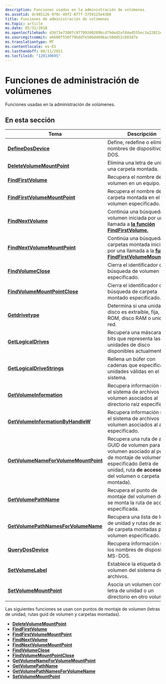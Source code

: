 ```yaml
---
description: Funciones usadas en la administración de volúmenes.
ms.assetid: dc985126-970c-49f2-877f-3759125e43b6
title: Funciones de administración de volúmenes
ms.topic: article
ms.date: 05/31/2018
ms.openlocfilehash: d3673e73007c977992d0209bcd79ded2afd4ed555ec3a22821e5f74d90e3cb61
ms.sourcegitcommit: e6600f550f79bddfe58bd4696ac50dd52cb03d7e
ms.translationtype: MT
ms.contentlocale: es-ES
ms.lasthandoff: 08/11/2021
ms.locfileid: "120130695"
---
```

# <a name="volume-management-functions"></a>Funciones de administración de volúmenes

Funciones usadas en la administración de volúmenes.

## <a name="in-this-section"></a>En esta sección



| Tema                                                                                   | Descripción                                                                                                                                                                   |
|-----------------------------------------------------------------------------------------|-------------------------------------------------------------------------------------------------------------------------------------------------------------------------------|
| [**DefineDosDevice**](/windows/desktop/api/FileAPI/nf-fileapi-definedosdevicew)<br/>                                   | Define, redefine o elimina nombres de dispositivo MS-DOS.<br/>                                                                                                                |
| [**DeleteVolumeMountPoint**](/windows/desktop/api/FileAPI/nf-fileapi-deletevolumemountpointw)<br/>                     | Elimina una letra de unidad o una carpeta montada.<br/>                                                                                                                          |
| [**FindFirstVolume**](/windows/desktop/api/FileAPI/nf-fileapi-findfirstvolumew)<br/>                                   | Recupera el nombre de un volumen en un equipo. <br/>                                                                                                                     |
| [**FindFirstVolumeMountPoint**](/windows/desktop/api/WinBase/nf-winbase-findfirstvolumemountpointa)<br/>               | Recupera el nombre de una carpeta montada en el volumen especificado. <br/>                                                                                                   |
| [**FindNextVolume**](/windows/desktop/api/FileAPI/nf-fileapi-findnextvolumew)<br/>                                     | Continúa una búsqueda de volumen iniciada por una llamada a [**la función FindFirstVolume.**](/windows/desktop/api/FileAPI/nf-fileapi-findfirstvolumew) <br/>                                                           |
| [**FindNextVolumeMountPoint**](/windows/desktop/api/WinBase/nf-winbase-findnextvolumemountpointa)<br/>                 | Continúa una búsqueda de carpetas montada iniciada por una llamada a la [**función FindFirstVolumeMountPoint.**](/windows/desktop/api/WinBase/nf-winbase-findfirstvolumemountpointa) <br/>                               |
| [**FindVolumeClose**](/windows/desktop/api/FileAPI/nf-fileapi-findvolumeclose)<br/>                                   | Cierra el identificador de búsqueda de volumen especificado.<br/>                                                                                                                         |
| [**FindVolumeMountPointClose**](/windows/desktop/api/WinBase/nf-winbase-findvolumemountpointclose)<br/>               | Cierra el identificador de búsqueda de carpeta montado especificado.<br/>                                                                                                                 |
| [**Getdrivetype**](/windows/desktop/api/FileAPI/nf-fileapi-getdrivetypea)<br/>                                         | Determina si una unidad de disco es extraíble, fija, CD-ROM, disco RAM o unidad de red.<br/>                                                                         |
| [**GetLogicalDrives**](/windows/desktop/api/FileAPI/nf-fileapi-getlogicaldrives)<br/>                                 | Recupera una máscara de bits que representa las unidades de disco disponibles actualmente.<br/>                                                                                              |
| [**GetLogicalDriveStrings**](/windows/desktop/api/FileAPI/nf-fileapi-getlogicaldrivestringsw)<br/>                     | Rellena un búfer con cadenas que especifican unidades válidas en el sistema.<br/>                                                                                               |
| [**GetVolumeInformation**](/windows/desktop/api/FileAPI/nf-fileapi-getvolumeinformationa)<br/>                         | Recupera información sobre el sistema de archivos y el volumen asociados al directorio raíz especificado.<br/>                                                               |
| [**GetVolumeInformationByHandleW**](/windows/desktop/api/FileAPI/nf-fileapi-getvolumeinformationbyhandlew)<br/>       | Recupera información sobre el sistema de archivos y el volumen asociados al archivo especificado.<br/>                                                                         |
| [**GetVolumeNameForVolumeMountPoint**](/windows/desktop/api/FileAPI/nf-fileapi-getvolumenameforvolumemountpointw)<br/> | Recupera una ruta de acceso GUID de volumen para el volumen asociado al punto de montaje de volumen especificado (letra de unidad, ruta **de acceso** **GUID** del volumen o carpeta montada).<br/> |
| [**GetVolumePathName**](/windows/desktop/api/FileAPI/nf-fileapi-getvolumepathnamew)<br/>                               | Recupera el punto de montaje del volumen donde se monta la ruta de acceso especificada.<br/>                                                                                              |
| [**GetVolumePathNamesForVolumeName**](/windows/desktop/api/FileAPI/nf-fileapi-getvolumepathnamesforvolumenamew)<br/>   | Recupera una lista de letras de unidad y rutas de acceso de carpeta montadas para el volumen especificado.<br/>                                                                               |
| [**QueryDosDevice**](/windows/desktop/api/FileAPI/nf-fileapi-querydosdevicew)<br/>                                     | Recupera información sobre los nombres de dispositivo MS-DOS.<br/>                                                                                                                   |
| [**SetVolumeLabel**](/windows/desktop/api/WinBase/nf-winbase-setvolumelabela)<br/>                                     | Establece la etiqueta de un volumen del sistema de archivos.<br/>                                                                                                                            |
| [**SetVolumeMountPoint**](/windows/desktop/api/WinBase/nf-winbase-setvolumemountpointa)<br/>                           | Asocia un volumen con una letra de unidad o un directorio en otro volumen.<br/>                                                                                          |



 

Las siguientes funciones se usan con puntos de montaje de volumen (letras de unidad, rutas guid de volumen y carpetas montadas).

-   [**DeleteVolumeMountPoint**](/windows/desktop/api/FileAPI/nf-fileapi-deletevolumemountpointw)
-   [**FindFirstVolume**](/windows/desktop/api/FileAPI/nf-fileapi-findfirstvolumew)
-   [**FindFirstVolumeMountPoint**](/windows/desktop/api/WinBase/nf-winbase-findfirstvolumemountpointa)
-   [**FindNextVolume**](/windows/desktop/api/FileAPI/nf-fileapi-findnextvolumew)
-   [**FindNextVolumeMountPoint**](/windows/desktop/api/WinBase/nf-winbase-findnextvolumemountpointa)
-   [**FindVolumeClose**](/windows/desktop/api/FileAPI/nf-fileapi-findvolumeclose)
-   [**FindVolumeMountPointClose**](/windows/desktop/api/WinBase/nf-winbase-findvolumemountpointclose)
-   [**GetVolumeNameForVolumeMountPoint**](/windows/desktop/api/FileAPI/nf-fileapi-getvolumenameforvolumemountpointw)
-   [**GetVolumePathName**](/windows/desktop/api/FileAPI/nf-fileapi-getvolumepathnamew)
-   [**GetVolumePathNamesForVolumeName**](/windows/desktop/api/FileAPI/nf-fileapi-getvolumepathnamesforvolumenamew)
-   [**SetVolumeMountPoint**](/windows/desktop/api/WinBase/nf-winbase-setvolumemountpointa)

 

 




